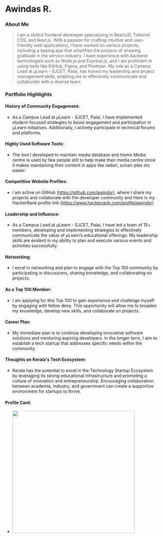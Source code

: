# Awindas R.

### About Me

> I am a skilled frontend developer specializing in ReactJS, Tailwind CSS, and Next.js. With a passion for crafting intuitive and user-friendly web applications, I have worked on various projects, including a tipping app that simplifies the process of showing gratitude in the service industry. I have experience with backend technologies such as Node.js and Express.js, and I am proficient in using tools like GitHub, Figma, and Postman. My role as a Campus Lead at μLearn - SJCET, Palai, has honed my leadership and project management skills, enabling me to effectively communicate and collaborate with a diverse team.

### Portfolio Highlights


#### History of Community Engagement:

- As a Campus Lead at μLearn - SJCET, Palai, I have implemented student-focused strategies to boost engagement and participation in μLearn initiatives. Additionally, I actively participate in technical forums and platforms.

#### Highly Used Software Tools:

- The tool I developed to maintain media database and Home Media centre is used by few people still to help make their media centre since it makes maintaining their content in apps like radarr, sonarr plex etc easier.

#### Competitive Website Profiles:

- I am active on GitHub (https://github.com/awindsr), where I share my projects and collaborate with the developer community and Here is my HackerRank profile link (https://www.hackerrank.com/profile/awindsr)

#### Leadership and Influence:

- As a Campus Lead at μLearn - SJCET, Palai, I have led a team of 15+ members, developing and implementing strategies to effectively communicate the value of μLearn’s educational offerings. My leadership skills are evident in my ability to plan and execute various events and activities successfully.

#### Networking:

- I excel in networking and plan to engage with the Top 100 community by participating in discussions, sharing knowledge, and collaborating on projects. 

#### As a Top 100 Member:

- I am applying for this Top 100 to gain experience and challenge myself by engaging with fellow devs. This opportunity will allow me to broaden my knowledge, develop new skills, and collaborate on projects. 

#### Career Plan:

- My immediate plan is to continue developing innovative software solutions and mentoring aspiring developers. In the longer term, I aim to establish a tech startup that addresses specific needs within the community.

#### Thoughts on Kerala's Tech Ecosystem:

- Kerala has the potential to excel in the Technology Startup Ecosystem by leveraging its strong educational infrastructure and promoting a culture of innovation and entrepreneurship. Encouraging collaboration between academia, industry, and government can create a supportive environment for startups to thrive.

#### Profile Card:

- <img
    src="https://mulearn.org/embed/rank/awindasr@mulearn"
    width="400px">
</img>

